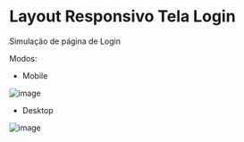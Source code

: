 # Layout Responsivo Tela Login

Simulação de página de Login 

Modos:

- Mobile

![image](https://github.com/user-attachments/assets/95a6df0d-2a84-4dc6-af6b-f77d9e64d8f5)


- Desktop

![image](https://github.com/user-attachments/assets/637b2f64-c4ca-4d74-ae97-47a4c9bef583)


  
